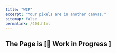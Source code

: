 ```yaml
---
title: "WIP"
excerpt: "Your pixels are in another canvas."
sitemap: false
permalink: /404.html
---
```

## The Page is [🚧 Work in Progress ]


<!-- <script type="text/javascript">
  var GOOG_FIXURL_LANG = 'en';
  var GOOG_FIXURL_SITE = '{{ site.url }}'
</script>
<script type="text/javascript"
  src="//linkhelp.clients.google.com/tbproxy/lh/wm/fixurl.js">
</script> -->

